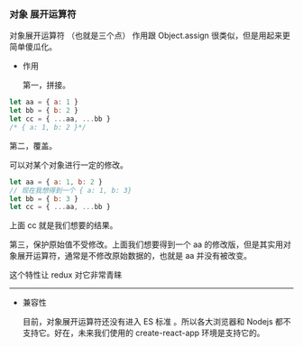 ### 对象 展开运算符

对象展开运算符 （也就是三个点） 作用跟 Object.assign 很类似，但是用起来更简单傻瓜化。

* 作用

  第一，拼接。
```js
let aa = { a: 1 }
let bb = { b: 2 }
let cc = { ...aa, ...bb }
/* { a: 1, b: 2 }*/
```
  第二，覆盖。

  可以对某个对象进行一定的修改。
```js
let aa = { a: 1, b: 2 }
// 现在我想得到一个 { a: 1, b: 3}
let bb = { b: 3 }
let cc = { ...aa, ...bb }
```
  上面 cc 就是我们想要的结果。

  第三，保护原始值不受修改。上面我们想要得到一个 aa 的修改版，但是其实用对象展开运算符，通常是不修改原始数据的，也就是 aa 并没有被改变。

  这个特性让 redux 对它非常青睐
********
* 兼容性

  目前，对象展开运算符还没有进入 ES 标准 。所以各大浏览器和 Nodejs 都不支持它。好在，未来我们使用的 create-react-app 环境是支持它的。
